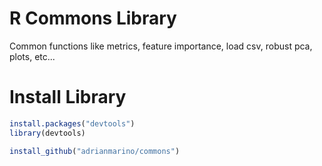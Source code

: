 # R Commons Library

Common functions like metrics, feature importance, load csv, robust pca, plots, etc...

# Install Library

```R
install.packages("devtools")
library(devtools)

install_github("adrianmarino/commons")
```
